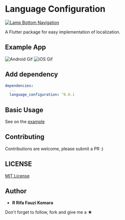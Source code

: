 # Language Configuration

<p align="left">
 <a href="https://pub.dev/packages/language_configuration">
    <img alt="Lamp Bottom Navigation" src="https://img.shields.io/pub/v/language_configuration.svg">
  </a>
</p>

A Flutter package for easy implementation of localization.

## Example App
![Android Gif](https://github.com/rrifafauzikomara/language_configuration/blob/master/android.gif "Android Gif")
![iOS Gif](https://github.com/rrifafauzikomara/language_configuration/blob/master/ios.gif "iOS Gif")

## Add dependency

```yaml
dependencies:
  ...
  language_configuration: ^0.0.1
```

## Basic Usage

See on the [example](https://github.com/rrifafauzikomara/language_configuration/tree/master/example)

## Contributing

Contributions are welcome, please submit a PR :)

## LICENSE

[MIT License](https://github.com/rrifafauzikomara/language_configuration/blob/master/LICENSE)

## Author

* **R Rifa Fauzi Komara**

Don't forget to follow, fork and give me a ★